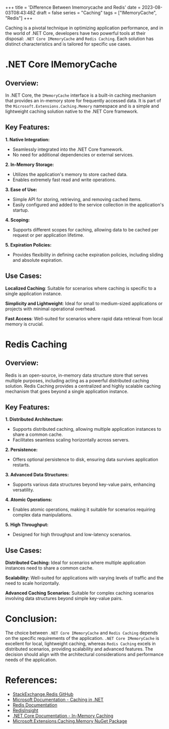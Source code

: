 +++
title = 'Difference Between Imemorycache and Redis'
date = 2023-08-03T08:43:48Z
draft = false
series = "Caching"
tags = ["IMemoryCache", "Redis"]
+++

Caching is a pivotal technique in optimizing application performance, and in the world of .NET Core, developers have two powerful tools at their disposal: `.NET Core IMemoryCache` and `Redis Caching`. Each solution has distinct characteristics and is tailored for specific use cases.

# .NET Core IMemoryCache

## Overview:

In .NET Core, the `IMemoryCache` interface is a built-in caching mechanism that provides an in-memory store for frequently accessed data. It is part of the `Microsoft.Extensions.Caching.Memory` namespace and is a simple and lightweight caching solution native to the .NET Core framework.

## Key Features:

**1. Native Integration:**

- Seamlessly integrated into the .NET Core framework.
- No need for additional dependencies or external services.

**2. In-Memory Storage:**

- Utilizes the application's memory to store cached data.
- Enables extremely fast read and write operations.

**3. Ease of Use:**

- Simple API for storing, retrieving, and removing cached items.
- Easily configured and added to the service collection in the application's startup.

**4. Scoping:**

- Supports different scopes for caching, allowing data to be cached per request or per application lifetime.

**5. Expiration Policies:**

- Provides flexibility in defining cache expiration policies, including sliding and absolute expiration.

## Use Cases:

**Localized Caching**:
Suitable for scenarios where caching is specific to a single application instance.

**Simplicity and Lightweight**:
Ideal for small to medium-sized applications or projects with minimal operational overhead.

**Fast Access**:
Well-suited for scenarios where rapid data retrieval from local memory is crucial.

# Redis Caching

## Overview:

Redis is an open-source, in-memory data structure store that serves multiple purposes, including acting as a powerful distributed caching solution. Redis Caching provides a centralized and highly scalable caching mechanism that goes beyond a single application instance.

## Key Features:

**1. Distributed Architecture:**

- Supports distributed caching, allowing multiple application instances to share a common cache.
- Facilitates seamless scaling horizontally across servers.

**2. Persistence:**

- Offers optional persistence to disk, ensuring data survives application restarts.

**3. Advanced Data Structures:**

- Supports various data structures beyond key-value pairs, enhancing versatility.

**4. Atomic Operations:**

- Enables atomic operations, making it suitable for scenarios requiring complex data manipulations.

**5. High Throughput:**

- Designed for high throughput and low-latency scenarios.

## Use Cases:

**Distributed Caching:**
Ideal for scenarios where multiple application instances need to share a common cache.

**Scalability:**
Well-suited for applications with varying levels of traffic and the need to scale horizontally.

**Advanced Caching Scenarios:**
Suitable for complex caching scenarios involving data structures beyond simple key-value pairs.

# Conclusion:

The choice between `.NET Core IMemoryCache` and `Redis Caching` depends on the specific requirements of the application. `.NET Core IMemoryCache` is excellent for local, lightweight caching, whereas `Redis Caching` excels in distributed scenarios, providing scalability and advanced features. The decision should align with the architectural considerations and performance needs of the application.

# References:

- [StackExchange.Redis GitHub](https://github.com/StackExchange/StackExchange.Redis)
- [Microsoft Documentation - Caching in .NET](https://docs.microsoft.com/en-us/aspnet/core/performance/caching)
- [Redis Documentation](https://redis.io/documentation)
- [RedisInsight](https://redislabs.com/redis-enterprise/redis-insight/)
- [.NET Core Documentation - In-Memory Caching](https://docs.microsoft.com/en-us/aspnet/core/performance/caching/memory)
- [Microsoft.Extensions.Caching.Memory NuGet Package](https://www.nuget.org/packages/Microsoft.Extensions.Caching.Memory/)
